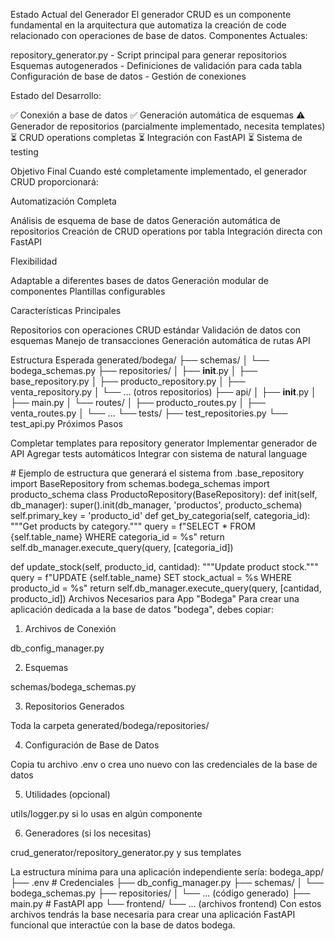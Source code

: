 Estado Actual del Generador
El generador CRUD es un componente fundamental en la arquitectura que automatiza la creación de code relacionado con operaciones de base de datos.
Componentes Actuales:

repository_generator.py - Script principal para generar repositorios
Esquemas autogenerados - Definiciones de validación para cada tabla
Configuración de base de datos - Gestión de conexiones

Estado del Desarrollo:

✅ Conexión a base de datos
✅ Generación automática de esquemas
⚠️ Generador de repositorios (parcialmente implementado, necesita templates)
⏳ CRUD operations completas
⏳ Integración con FastAPI
⏳ Sistema de testing

Objetivo Final
Cuando esté completamente implementado, el generador CRUD proporcionará:

Automatización Completa

Análisis de esquema de base de datos
Generación automática de repositorios
Creación de CRUD operations por tabla
Integración directa con FastAPI


Flexibilidad

Adaptable a diferentes bases de datos
Generación modular de componentes
Plantillas configurables


Características Principales

Repositorios con operaciones CRUD estándar
Validación de datos con esquemas
Manejo de transacciones
Generación automática de rutas API



Estructura Esperada
generated/bodega/
├── schemas/
│   └── bodega_schemas.py
├── repositories/
│   ├── __init__.py
│   ├── base_repository.py
│   ├── producto_repository.py
│   ├── venta_repository.py
│   └── ... (otros repositorios)
├── api/
│   ├── __init__.py
│   ├── main.py
│   └── routes/
│       ├── producto_routes.py
│       ├── venta_routes.py
│       └── ...
└── tests/
    ├── test_repositories.py
    └── test_api.py
Próximos Pasos

Completar templates para repository generator
Implementar generador de API
Agregar tests automáticos
Integrar con sistema de natural language

<artifact identifier="repository-example" type="application/vnd.ant.code" language="python" title="Ejemplo de Repository Generado">
# Ejemplo de estructura que generará el sistema
from .base_repository import BaseRepository
from schemas.bodega_schemas import producto_schema
class ProductoRepository(BaseRepository):
def init(self, db_manager):
super().init(db_manager, 'productos', producto_schema)
self.primary_key = 'producto_id'
def get_by_categoria(self, categoria_id):
    """Get products by category."""
    query = f"SELECT * FROM {self.table_name} WHERE categoria_id = %s"
    return self.db_manager.execute_query(query, [categoria_id])

def update_stock(self, producto_id, cantidad):
    """Update product stock."""
    query = f"UPDATE {self.table_name} SET stock_actual = %s WHERE producto_id = %s"
    return self.db_manager.execute_query(query, [cantidad, producto_id])
</artifact>
Archivos Necesarios para App "Bodega"
Para crear una aplicación dedicada a la base de datos "bodega", debes copiar:
1. Archivos de Conexión

db_config_manager.py

2. Esquemas

schemas/bodega_schemas.py

3. Repositorios Generados

Toda la carpeta generated/bodega/repositories/

4. Configuración de Base de Datos

Copia tu archivo .env o crea uno nuevo con las credenciales de la base de datos

5. Utilidades (opcional)

utils/logger.py si lo usas en algún componente

6. Generadores (si los necesitas)

crud_generator/repository_generator.py y sus templates

La estructura mínima para una aplicación independiente sería:
bodega_app/
├── .env                    # Credenciales
├── db_config_manager.py
├── schemas/
│   └── bodega_schemas.py
├── repositories/
│   └── ... (código generado)
├── main.py                 # FastAPI app
└── frontend/
    └── ... (archivos frontend)
Con estos archivos tendrás la base necesaria para crear una aplicación FastAPI funcional que interactúe con la base de datos bodega.